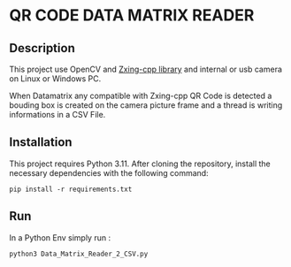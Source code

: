 <!DOCTYPE html>
<html>
<body>
    <h1>QR CODE DATA MATRIX READER</h1>
    <h2>Description</h2>
    <p>This project use OpenCV and <a href=https://github.com/zxing-cpp/zxing-cpp>Zxing-cpp library</a> and internal or usb camera on Linux or Windows PC.</p>
    <p>When Datamatrix any compatible with Zxing-cpp QR Code is detected a bouding box is created on the camera picture frame and a thread is writing informations in a CSV File.</p>
    <h2>Installation</h2>
    <p>This project requires Python 3.11. After cloning the repository, install the necessary dependencies with the following command:</p>
    <pre><code>pip install -r requirements.txt</code></pre>
    <h2>Run</h2>
    <p>In a Python Env simply run : </p>
    <pre><code>python3 Data_Matrix_Reader_2_CSV.py<code></pre>
</body>
</html>

